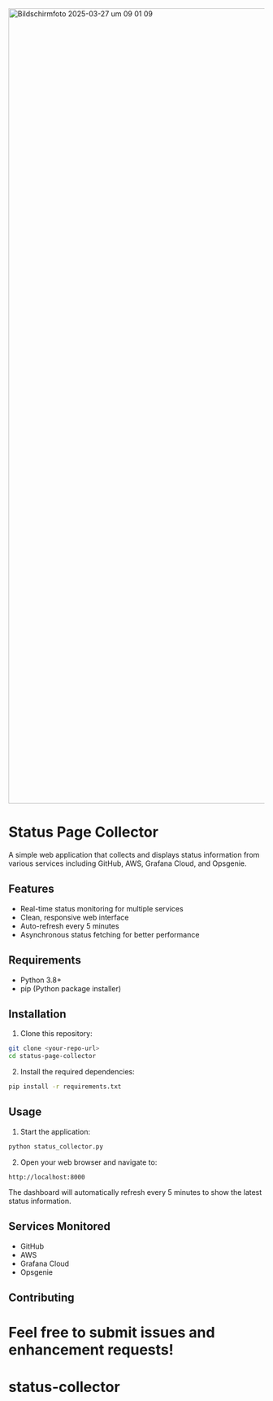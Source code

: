 
<img width="1562" alt="Bildschirmfoto 2025-03-27 um 09 01 09" src="https://github.com/user-attachments/assets/db4fc1ba-ef72-4954-9538-6c6de5346373" />

# Status Page Collector

A simple web application that collects and displays status information from various services including GitHub, AWS, Grafana Cloud, and Opsgenie.

## Features

- Real-time status monitoring for multiple services
- Clean, responsive web interface
- Auto-refresh every 5 minutes
- Asynchronous status fetching for better performance

## Requirements

- Python 3.8+
- pip (Python package installer)

## Installation

1. Clone this repository:
```bash
git clone <your-repo-url>
cd status-page-collector
```

2. Install the required dependencies:
```bash
pip install -r requirements.txt
```

## Usage

1. Start the application:
```bash
python status_collector.py
```

2. Open your web browser and navigate to:
```
http://localhost:8000
```

The dashboard will automatically refresh every 5 minutes to show the latest status information.

## Services Monitored

- GitHub
- AWS
- Grafana Cloud
- Opsgenie

## Contributing

Feel free to submit issues and enhancement requests! 
=======
# status-collector
